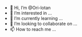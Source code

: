 - 👋 Hi, I’m @Ori-lotan
- 👀 I’m interested in ...
- 🌱 I’m currently learning ...
- 💞️ I’m looking to collaborate on ...
- 📫 How to reach me ...

<!---
Ori-lotan/Ori-lotan is a ✨ special ✨ repository because its `README.md` (this file) appears on your GitHub profile.
You can click the Preview link to take a look at your changes.
--->

